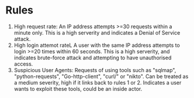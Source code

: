# Rules

1. High request rate: An IP address attempts >=30 requests within a minute only. This is a high serverity and indicates a Denial of Service attack.
2. High login attemot rateL A user with the same IP address attempts to login >=20 times within 60 seconds. This is a high serverity, and indicates brute-force attack and attempting to have unauthorised access.
3. Suspicious User Agents: Requests of using tools such as "sqlmap", "python-requests", "Go-http-client", "curl/" or "nikto". Can be treated as a medium severity, high if it links back to rules 1 or 2. Indicates a user wants to exploit these tools, could be an inside actor.